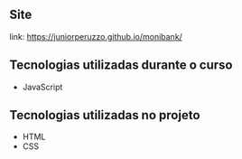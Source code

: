 ## Site
link: https://juniorperuzzo.github.io/monibank/

## Tecnologias utilizadas durante o curso
* JavaScript

## Tecnologias utilizadas no projeto
* HTML
* CSS
